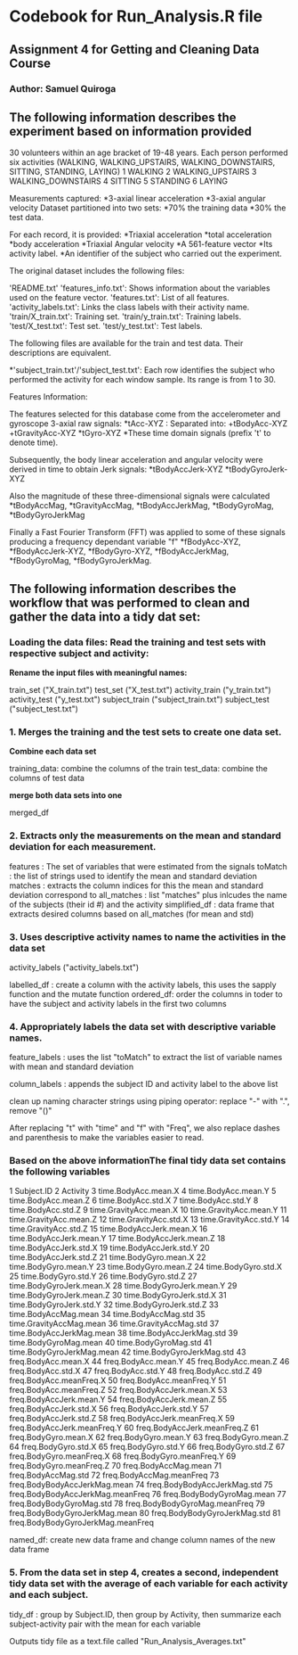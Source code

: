 # Codebook for Run_Analysis.R file
## Assignment 4 for Getting and Cleaning Data Course
### Author: Samuel Quiroga

## The following information describes the experiment based on information provided

30 volunteers within an age bracket of 19-48 years. Each person performed six activities (WALKING, WALKING_UPSTAIRS, WALKING_DOWNSTAIRS, SITTING, STANDING, LAYING) 
1 WALKING
2 WALKING_UPSTAIRS
3 WALKING_DOWNSTAIRS
4 SITTING
5 STANDING
6 LAYING

Measurements captured:
*3-axial linear acceleration
*3-axial angular velocity 
Dataset partitioned into two sets:
*70% the training data
*30% the test data. 

For each record, it is provided:
*Triaxial acceleration 
*total acceleration 
*body acceleration
*Triaxial Angular velocity 
*A 561-feature vector 
*Its activity label. 
*An identifier of the subject who carried out the experiment.

The original dataset includes the following files:

'README.txt'
'features_info.txt': Shows information about the variables used on the feature vector.
'features.txt': List of all features.
'activity_labels.txt': Links the class labels with their activity name.
'train/X_train.txt': Training set.
'train/y_train.txt': Training labels.
'test/X_test.txt': Test set.
'test/y_test.txt': Test labels.

The following files are available for the train and test data. Their descriptions are equivalent. 

*'subject_train.txt'/'subject_test.txt': Each row identifies the subject who performed the activity for each window sample. Its range is from 1 to 30. 

Features Information:

The features selected for this database come from the accelerometer and gyroscope 3-axial raw signals:
*tAcc-XYZ : Separated into:
	+tBodyAcc-XYZ
	+tGravityAcc-XYZ
*tGyro-XYZ
*These time domain signals (prefix 't' to denote time).

Subsequently, the body linear acceleration and angular velocity were derived in time to obtain Jerk signals:
*tBodyAccJerk-XYZ
*tBodyGyroJerk-XYZ
	
Also the magnitude of these three-dimensional signals were calculated
*tBodyAccMag, 
*tGravityAccMag, 
*tBodyAccJerkMag, 
*tBodyGyroMag, 
*tBodyGyroJerkMag

Finally a Fast Fourier Transform (FFT) was applied to some of these signals producing a frequency dependant variable "f"
*fBodyAcc-XYZ, 
*fBodyAccJerk-XYZ, 
*fBodyGyro-XYZ, 
*fBodyAccJerkMag, 
*fBodyGyroMag, 
*fBodyGyroJerkMag. 

## The following information describes the workflow that was performed to clean and gather the data into a tidy dat set:

### Loading the data files: Read the training and test sets with respective subject and activity:

**Rename the input files with meaningful names:**

train_set ("X_train.txt")
test_set  ("X_test.txt")
activity_train  ("y_train.txt")
activity_test   ("y_test.txt")
subject_train ("subject_train.txt")
subject_test  ("subject_test.txt")

### 1. Merges the training and the test sets to create one data set. 

**Combine each data set**

training_data: combine the columns of the train
test_data: combine the columns of test data

**merge both data sets into one**

merged_df

### 2. Extracts only the measurements on the mean and standard deviation for each measurement.

features : The set of variables that were estimated from the signals
toMatch : the list of strings used to identify the mean and standard deviation
matches : extracts the column indices for this the mean and standard deviation correspond to
all_matches : list "matches" plus inlcudes the name of the subjects (their id #) and the activity
simplified_df : data frame that extracts desired columns based on all_matches (for mean and std)

### 3. Uses descriptive activity names to name the activities in the data set

activity_labels ("activity_labels.txt")

labelled_df : create a column with the activity labels, this uses the sapply function and the mutate function
ordered_df: order the columns in toder to have the subject and activity labels in the first two columns

### 4. Appropriately labels the data set with descriptive variable names.

feature_labels : uses the list "toMatch" to extract the list of variable names with mean and standard deviation

column_labels : appends the subject ID and activity label to the above list

clean up naming character strings using piping operator: replace "-" with ".", remove "()"

After replacing "t" with "time" and "f" with "Freq", we also replace dashes and parenthesis to make the variables easier to read.

### Based on the above informationThe final tidy data set contains the following variables

1 Subject.ID
2 Activity
3 time.BodyAcc.mean.X
4 time.BodyAcc.mean.Y
5 time.BodyAcc.mean.Z
6 time.BodyAcc.std.X
7 time.BodyAcc.std.Y
8 time.BodyAcc.std.Z
9 time.GravityAcc.mean.X
10 time.GravityAcc.mean.Y
11 time.GravityAcc.mean.Z
12 time.GravityAcc.std.X
13 time.GravityAcc.std.Y
14 time.GravityAcc.std.Z
15 time.BodyAccJerk.mean.X
16 time.BodyAccJerk.mean.Y
17 time.BodyAccJerk.mean.Z
18 time.BodyAccJerk.std.X
19 time.BodyAccJerk.std.Y
20 time.BodyAccJerk.std.Z
21 time.BodyGyro.mean.X
22 time.BodyGyro.mean.Y
23 time.BodyGyro.mean.Z
24 time.BodyGyro.std.X
25 time.BodyGyro.std.Y
26 time.BodyGyro.std.Z
27 time.BodyGyroJerk.mean.X
28 time.BodyGyroJerk.mean.Y
29 time.BodyGyroJerk.mean.Z
30 time.BodyGyroJerk.std.X
31 time.BodyGyroJerk.std.Y
32 time.BodyGyroJerk.std.Z
33 time.BodyAccMag.mean
34 time.BodyAccMag.std
35 time.GravityAccMag.mean
36 time.GravityAccMag.std
37 time.BodyAccJerkMag.mean
38 time.BodyAccJerkMag.std
39 time.BodyGyroMag.mean
40 time.BodyGyroMag.std
41 time.BodyGyroJerkMag.mean
42 time.BodyGyroJerkMag.std
43 freq.BodyAcc.mean.X
44 freq.BodyAcc.mean.Y
45 freq.BodyAcc.mean.Z
46 freq.BodyAcc.std.X
47 freq.BodyAcc.std.Y
48 freq.BodyAcc.std.Z
49 freq.BodyAcc.meanFreq.X
50 freq.BodyAcc.meanFreq.Y
51 freq.BodyAcc.meanFreq.Z
52 freq.BodyAccJerk.mean.X
53 freq.BodyAccJerk.mean.Y
54 freq.BodyAccJerk.mean.Z
55 freq.BodyAccJerk.std.X
56 freq.BodyAccJerk.std.Y
57 freq.BodyAccJerk.std.Z
58 freq.BodyAccJerk.meanFreq.X
59 freq.BodyAccJerk.meanFreq.Y
60 freq.BodyAccJerk.meanFreq.Z
61 freq.BodyGyro.mean.X
62 freq.BodyGyro.mean.Y
63 freq.BodyGyro.mean.Z
64 freq.BodyGyro.std.X
65 freq.BodyGyro.std.Y
66 freq.BodyGyro.std.Z
67 freq.BodyGyro.meanFreq.X
68 freq.BodyGyro.meanFreq.Y
69 freq.BodyGyro.meanFreq.Z
70 freq.BodyAccMag.mean
71 freq.BodyAccMag.std
72 freq.BodyAccMag.meanFreq
73 freq.BodyBodyAccJerkMag.mean
74 freq.BodyBodyAccJerkMag.std
75 freq.BodyBodyAccJerkMag.meanFreq
76 freq.BodyBodyGyroMag.mean
77 freq.BodyBodyGyroMag.std
78 freq.BodyBodyGyroMag.meanFreq
79 freq.BodyBodyGyroJerkMag.mean
80 freq.BodyBodyGyroJerkMag.std
81 freq.BodyBodyGyroJerkMag.meanFreq

named_df: create new data frame and change column names of the new data frame

### 5. From the data set in step 4, creates a second, independent tidy data set with the average of each variable for each activity and each subject.

tidy_df : group by Subject.ID, then group by Activity, then summarize each subject-activity pair with the mean for each variable

Outputs tidy file as a text.file called "Run_Analysis_Averages.txt"	


